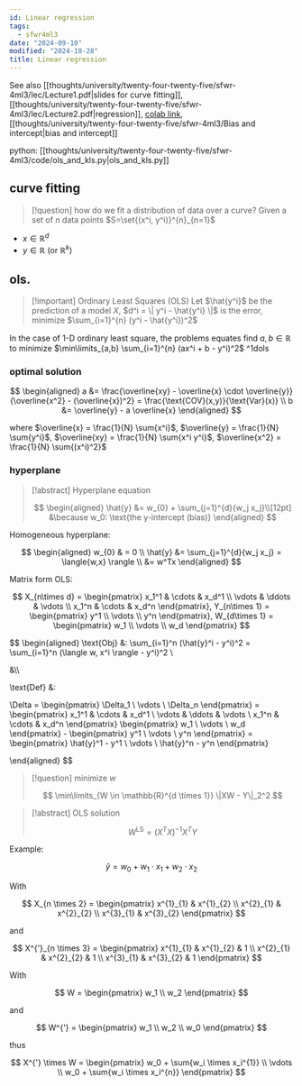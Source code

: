 ```yaml
---
id: Linear regression
tags:
  - sfwr4ml3
date: "2024-09-10"
modified: "2024-10-28"
title: Linear regression
---
```


See also [[thoughts/university/twenty-four-twenty-five/sfwr-4ml3/lec/Lecture1.pdf|slides for curve fitting]], [[thoughts/university/twenty-four-twenty-five/sfwr-4ml3/lec/Lecture2.pdf|regression]], [colab link](https://colab.research.google.com/drive/1eljHSwYJSR5ox6bB9zopalZmMSJoNl4v?usp=sharing), [[thoughts/university/twenty-four-twenty-five/sfwr-4ml3/Bias and intercept|bias and intercept]]

python: [[thoughts/university/twenty-four-twenty-five/sfwr-4ml3/code/ols_and_kls.py|ols_and_kls.py]]

## curve fitting

> [!question] how do we fit a distribution of data over a curve?
> Given a set of $n$ data points $S=\set{(x^i, y^i)}^{n}_{n=1}$

- $x \in \mathbb{R}^{d}$
- $y \in \mathbb{R}$ (or $\mathbb{R}^{k}$)

## ols.

> [!important] Ordinary Least Squares (OLS)
> Let $\hat{y^i}$ be the prediction of a model $X$, $d^i = \| y^i - \hat{y^i} \|$ is the error, minimize $\sum_{i=1}^{n} (y^i - \hat{y^i})^2$

In the case of 1-D ordinary least square, the problems equates find $a,b \in \mathbb{R}$ to minimize $\min\limits_{a,b} \sum_{i=1}^{n} (ax^i + b - y^i)^2$ ^1dols

### optimal solution

$$
\begin{aligned}
a &= \frac{\overline{xy} - \overline{x} \cdot \overline{y}}{\overline{x^2} - (\overline{x})^2} = \frac{\text{COV}(x,y)}{\text{Var}(x)} \\
b &= \overline{y} - a \overline{x}
\end{aligned}
$$

where $\overline{x} = \frac{1}{N} \sum{x^i}$, $\overline{y} = \frac{1}{N} \sum{y^i}$, $\overline{xy} = \frac{1}{N} \sum{x^i y^i}$, $\overline{x^2} = \frac{1}{N} \sum{(x^i)^2}$

### hyperplane

> [!abstract] Hyperplane equation
>
> $$
> \begin{aligned}
> \hat{y} &= w_{0} + \sum_{j=1}^{d}{w_j x_j}\\[12pt]
> &\because w_0: \text{the y-intercept (bias)}
> \end{aligned}
> $$

Homogeneous hyperplane:

$$
\begin{aligned}
w_{0} & = 0 \\
\hat{y} &= \sum_{j=1}^{d}{w_j x_j} = \langle{w,x} \rangle \\
&= w^Tx
\end{aligned}
$$

Matrix form OLS:

$$
X_{n\times d} = \begin{pmatrix}
x_1^1 & \cdots & x_d^1 \\
\vdots & \ddots & \vdots \\
x_1^n & \cdots & x_d^n
\end{pmatrix}, Y_{n\times 1} = \begin{pmatrix}
y^1 \\
\vdots \\
y^n
\end{pmatrix}, W_{d\times 1} = \begin{pmatrix}
w_1 \\
\vdots \\
w_d
\end{pmatrix}
$$

$$
\begin{aligned}
\text{Obj} &: \sum_{i=1}^n (\hat{y}^i - y^i)^2 = \sum_{i=1}^n (\langle w, x^i \rangle - y^i)^2 \\

&\\\

\text{Def} &:

\Delta = \begin{pmatrix}
\Delta_1 \\
\vdots \\
\Delta_n
\end{pmatrix} = \begin{pmatrix}
x_1^1 & \cdots & x_d^1 \\
\vdots & \ddots & \vdots \\
x_1^n & \cdots & x_d^n
\end{pmatrix} \begin{pmatrix}
w_1 \\
\vdots \\
w_d
\end{pmatrix} - \begin{pmatrix}
y^1 \\
\vdots \\
y^n
\end{pmatrix} = \begin{pmatrix}
\hat{y}^1 - y^1 \\
\vdots \\
\hat{y}^n - y^n
\end{pmatrix}

\end{aligned}
$$

> [!question] minimize $w$
>
> $$
> \min\limits_{W \in \mathbb{R}^{d \times 1}} \|XW - Y\|_2^2
> $$

> [!abstract] OLS solution
>
> $$
> W^{\text{LS}} = (X^T X)^{-1}{X^T Y}
> $$

Example:

$$
\hat{y} = w_{0} + w_{1} \cdot x_{1} + w_{2} \cdot x_{2}
$$

With

$$
X_{n \times 2} = \begin{pmatrix}
x^{1}_{1} & x^{1}_{2} \\
x^{2}_{1} & x^{2}_{2} \\
x^{3}_{1} & x^{3}_{2}
\end{pmatrix}
$$

and

$$
X^{'}_{n \times 3} = \begin{pmatrix}
x^{1}_{1} & x^{1}_{2} & 1 \\
x^{2}_{1} & x^{2}_{2} & 1 \\
x^{3}_{1} & x^{3}_{2} & 1
\end{pmatrix}
$$

With

$$
W = \begin{pmatrix}
w_1 \\
w_2
\end{pmatrix}
$$

and

$$
W^{'} = \begin{pmatrix}
w_1 \\
w_2 \\
w_0
\end{pmatrix}
$$

thus

$$
X^{'} \times W = \begin{pmatrix}
w_0 + \sum{w_i \times x_i^{1}} \\
\vdots \\
w_0 + \sum{w_i \times x_i^{n}}
\end{pmatrix}
$$

